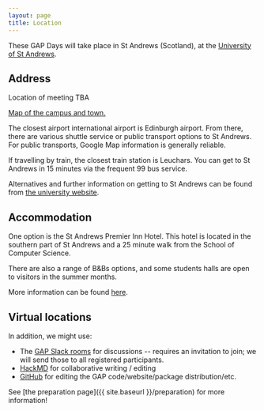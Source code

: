 ```yaml
---
layout: page
title: Location
---
```

These GAP Days will take place in St Andrews (Scotland),
at the [University of St Andrews](https://st-andrews.ac.uk).


## Address

Location of meeting TBA

<!-- 
<a href="https://www.openstreetmap.org/#map=19/49.42347/7.75387">
Gottlieb-Daimler-Straße 48<br>
67663 Kaiserslautern<br>
Germany</a>

[University website with travel suggestions.](https://rptu.de/en/routes-and-means-of-transport).

The meeting takes place in building 48 in floor 4 (which is the second above ground...)
- room 436: main room
- room 419: secondary room
- room 430: office of Max Horn
- online / hybrid: [Gather.town meeting room](https://app.gather.town/app/8v9jQV7Yeftv5bz1/GAPDays)
-->

[Map of the campus and town.](https://www.st-andrews.ac.uk/media/university/maps/wwwmap.pdf)

The closest airport international airport is  Edinburgh airport. From there, there are various shuttle service or public transport options to St Andrews. For public transports, Google Map information is generally reliable. 

If travelling by train, the closest train station is Leuchars. You can get to St Andrews in 15 minutes via the frequent 99 bus service. 

Alternatives and further information on getting to St Andrews can be found from [the university website](https://www.st-andrews.ac.uk/visiting/travel/). 


## Accommodation

One option is the St Andrews Premier Inn Hotel. This hotel is located in the southern part of St Andrews and a 25 minute walk from the School of Computer Science.

There are also a range of B&Bs options, and some students halls are open to visitors in the summer months. 

More information can be found [here](https://www.st-andrews.ac.uk/visiting/accommodation/). 


<!-- 
## Restaurants

TODO: recommend some restaurants
-->


## Virtual locations

In addition, we might use:
- The [GAP Slack rooms](https://gap-system.slack.com) for discussions -- requires
  an invitation to join; we will send those to all registered participants.
- [HackMD](https://hackmd.io) for collaborative writing / editing
- [GitHub](https://github.com) for editing the GAP code/website/package distribution/etc.

See [the preparation page]({{ site.baseurl }}/preparation) for more information!
